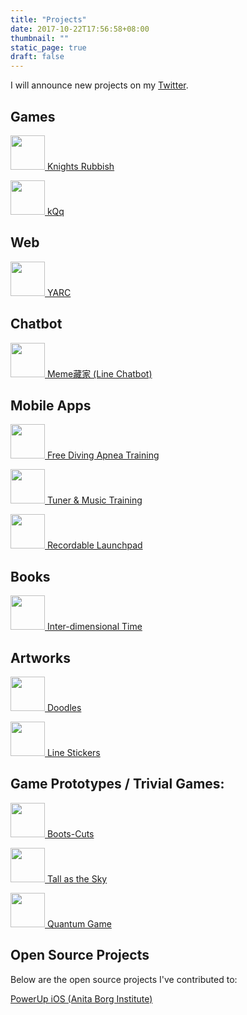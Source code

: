 ```yaml
---
title: "Projects"
date: 2017-10-22T17:56:58+08:00
thumbnail: ""
static_page: true
draft: false
---
```


I will announce new projects on my [Twitter](https://twitter.com/realYuChao).

## Games
[<img src="/projects/the-forsakeners.png" width="55px" height="55px"/> Knights Rubbish](/knights-rubbish)

[<img src="/projects/kqq.png" width="55px" height="55px" /> kQq](/kqq)

## Web
[<img src="/projects/yarc.png" width="55px" height="55px"/> YARC](https://github.com/YuChaoGithub/YARC)

## Chatbot
[<img src="/projects/meme-linebot.png" width="55px" height="55px"/> Meme藏家 (Line Chatbot)](https://github.com/YuChaoGithub/meme-linebot)

## Mobile Apps
[<img src="/projects/apnea.png" width="55px height=55px" /> Free Diving Apnea Training](/apnea-app)

[<img src="/projects/tuner-music-training.png" width="55px height=55px" /> Tuner & Music Training](/tuner-music-training)

[<img src="/projects/recordable-launchpad.png" width="55px" height="55px" /> Recordable Launchpad](/recordable-launchpad)

## Books
[<img src="/projects/inter-dimensional-time.png" width="55px" height="55px" /> Inter-dimensional Time](/inter-dimensional-time)

## Artworks
[<img src="/projects/doodles-with-trash-poem.png" width="55px" height="55px"/> Doodles](https://www.instagram.com/yuchao.jpg/)

[<img src="/projects/rodhead-daily.png" width="55px" height="55px"/> Line Stickers](https://store.line.me/stickershop/author/122259/)

## Game Prototypes / Trivial Games:
[<img src="/projects/boots-cuts.png" width="55px" height="55px"/> Boots-Cuts](/boots-cuts)

[<img src="/projects/tall-as-the-sky.png" width="55px" height="55px" /> Tall as the Sky](/tall-as-the-sky)

[<img src="/projects/quantum-game.png" width="55px" height="55px"/> Quantum Game](/quantum-game)

## Open Source Projects
Below are the open source projects I've contributed to:

[PowerUp iOS (Anita Borg Institute)](https://github.com/systers/powerup-iOS)